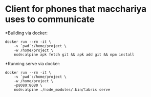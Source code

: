 Client for phones that macchariya uses to communicate
===
*Building via docker:

```shell
docker run --rm -it \
    -v `pwd`:/home/project \
    -w /home/project \
    node:alpine apk fetch git && apk add git && npm install
```

*Running serve via docker:

```shell
docker run --rm -it \
    -v `pwd`:/home/project \
    -w /home/project \
    -p8080:8080 \
    node:alpine ./node_modules/.bin/tabris serve
```

